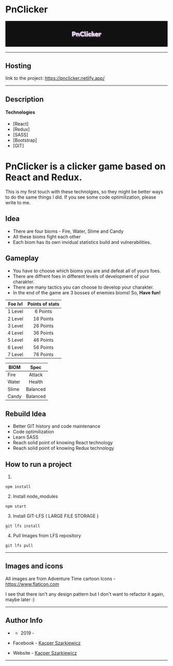 # PnClicker

![Project Image](https://github.com/Sharqiewicz/PNClicker-rebuild/blob/master/pnclickerscreen.png)

---

## Hosting
link to the project: https://pnclicker.netlify.app/

---

## Description


#### Technologies

* [React]
* [Redux]
* [SASS]
* [Bootstrap]
* [GIT]


# PnClicker is a clicker game based on React and Redux.

 This is my first touch with these technolgies, so they might be better
 ways to do the same things I did. If you see some code optimilization, please write to me.

## Idea
 - There are four bioms - Fire, Water, Slime and Candy
 - All these bioms fight each other
 - Each biom has its own invidual statistics build and vulnerabilities.

## Gameplay
 - You have to choose which bioms you are and defeat all of yours foes.
 - There are diffrent foes in different levels of development of your
   charakter.
 - There are many tactics you can choose to develop your charakter.
 - In the end of the game are 3 bosses of enemies bioms!
    So, **Have fun!**


| Foe lvl      | Points of stats|
| ------------- |:-------------:|
| 1 Level       | 6 Points
| 2 Level       | 16 Points     |
| 3 Level       | 26 Points     |
| 4 Level       | 36 Points     |
| 5 Level       | 46 Points     |
| 6 Level       | 56 Points     |
| 7 Level       | 76 Points     |


| BIOM    | Spec |
| ------------- |:-------------:|
| Fire        | Attack       |
| Water       | Health       |
| Slime       | Balanced     |
| Candy       | Balanced     |


## Rebuild Idea
 - Better GIT history and code maintenance
 - Code optimilization
 - Learn SASS
 - Reach solid point of knowing React technology
 - Reach solid point of knowing Redux technology


## How to run a project
1.

```
npm install
```
2. Install node_modules

```
npm start
```

3. Install GIT-LFS ( LARGE FILE STORAGE )

```
git lfs install
```

4. Pull Images from LFS repository

```
git lfs pull
```

---

## Images and icons
All images are from Adventure Time cartoon
Icons - https://www.flaticon.com


I see that there isn't any design pattern but I don't want to refactor it again, maybe later :)

---

## Author Info

- - 2019 -

- Facebook - [Kacper Szarkiewicz](https://www.facebook.com/SharqizSCI/)
- Website - [Kacper Szarkiewicz](sharqi.netlify.app)

---
